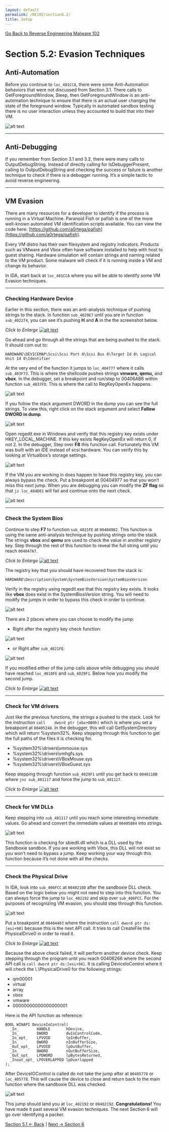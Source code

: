 ```yaml
---
layout: default
permalink: /RE102/section5.2/
title: Setup
---
```

[Go Back to Reverse Engineering Malware 102](https://securedorg.github.io/RE102/)

# Section 5.2: Evasion Techniques #

## Anti-Automation ##

Before you continue to `loc_401CCA`, there were some Anti-Automation behaviors that were not discussed from Section 3.1. There calls to GetForegroundWindow, Sleep, then GetForegroundWindow is an anti-automation technique to ensure that there is an actual user changing the state of the foreground window. Typically in automated sandbox testing there is no user interaction unless they accounted to build that into their VM.

![alt text](https://securedorg.github.io/RE102/images/Section3.1_record_interesting.png "Section3.1_record_interesting")

---

## Anti-Debugging ##

If you remember from Section 3.1 and 3.2, there were many calls to OutputDebugString. Instead of directly calling for IsDebuggerPresent, calling to OutputDebugString and checking the success or failure is another technique to check if there is a debugger running. It’s a simple tactic to avoid reverse engineering.

---

## VM Evasion ##

There are many resources for a developer to identify if the process is running in a Virtual Machine. Paranoid Fish or pafish is one of the more well-known automated VM identification scripts available. You can view the code here: [https://github.com/a0rtega/pafish](https://github.com/a0rtega/pafish). 

Every VM distro has their own filesystem and registry indicators. Products such as VMware and Vbox often have software installed to help with host to guest sharing. Hardware simulation will contain strings and naming related to the VM product. Some malware will check if it is running inside a VM and change its behavior.

In IDA, start back at `loc_401CCA` where you will be able to identify some VM Evasion techniques.

---

### Checking Hardware Device ###

Earlier in this section, there was an anti-analysis technique of pushing strings to the stack. In function `sub_4029E7` until you are in function `sub_402274`, you can see it’s pushing **H** and **A** in the the screenshot below.

*Click to Enlarge*
[![alt text](https://securedorg.github.io/RE102/images/Section5.2_hardware.gif "Section5.2_hardware")](https://securedorg.github.io/RE102/images/Section5.2_hardware.gif)

Go ahead and go through all the strings that are being pushed to the stack. It should com out to:

```
HARDWARE\DEVICEMAP\Scsi\Scsi Port 0\Scsi Bus 0\Target Id 0\ Logical Unit Id 0\Identifier
```

At the very end of the function it jumps to `loc_404777` where it calls `sub_403F73`. This is where the shellcode pushes strings **vmware, qemu,** and **vbox**.  In the debugger, set a breakpoint and run/step to 00406AB6 within function `sub_4037FD`. This is where the call to RegKeyOpenEx happens. 

![alt text](https://securedorg.github.io/RE102/images/Section5.2_checkregistry.png "Section5.2_checkregistry")

If you follow the stack argument DWORD in the dump you can see the full strings. To view this, right click on the stack argument and select **Follow DWORD in dump**.

![alt text](https://securedorg.github.io/RE102/images/Section5.2_hardwarestrings.png "Section5.2_hardwarestrings")

Open regedit.exe in Windows and verify that this registry key exists under HKEY_LOCAL_MACHINE. If this key exists RegKeyOpenEx will return 0, if not 2. In the debugger, Step over **F8** this function call. Fortunately this VM was built with an IDE instead of scsi hardware. You can verify this by looking at Virtualbox’s storage settings.

![alt text](https://securedorg.github.io/RE102/images/Section5.2_vboxstoragesettings.png "Section5.2_vboxstoragesettings")

If the VM you are working in does happen to have this registry key, you can always bypass the check. Put a breakpoint at 00404977 so that you won’t miss this next jump. When you are debugging you can modify the **ZF flag** so that `jz loc_404D01` will fail and continue onto the next check.

![alt text](https://securedorg.github.io/RE102/images/Section5.2_checkbypass.png "Section5.2_checkbypass")

---

### Check the System Bios ###

Continue to step **F7** to function `sub_4021FE` at `00404982`. This function is using the same anti-analysis technique by pushing strings onto the stack. The strings **vbox** and **qemu** are used to check the value in another registry key. Step through the rest of this function to reveal the full string until you reach `004047A7`.

*Click to Enlarge*
[![alt text](https://securedorg.github.io/RE102/images/Section5.2_Hardware2.gif "Section5.2_Hardware2")](https://securedorg.github.io/RE102/images/Section5.2_Hardware2.gif)

The registry key that you should have recovered from the stack is:

```
HARDWARE\Description\System\SystemBiosVersion\SystemBiosVersion
```

Verify in the registry using regedit.exe that this registry key exists. It looks like **vbox** does exist in the SystemBiosVersion string. You will need to modify the jumps in order to bypass this check in order to continue.

![alt text](https://securedorg.github.io/RE102/images/Section5.2_systembiosregistry.png "Section5.2_systembiosregistry")

There are 2 places where you can choose to modify the jump:

* Right after the registry key check function:

![alt text](https://securedorg.github.io/RE102/images/Section5.2_biosjump.png "Section5.2_biosjump")

* or Right after `sub_4021FE`:

![alt text](https://securedorg.github.io/RE102/images/Section5.2_biosjump2.png "Section5.2_biosjump2")

If you modified either of the jump calls above while debugging you should have reached `loc_4010FE` and `sub_4029F1`. Below how you modify the second jump.

*Click to Enlarge*
[![alt text](https://securedorg.github.io/RE102/images/Section5.2_ModifyFlags.gif "Section5.2_ModifyFlags")](https://securedorg.github.io/RE102/images/Section5.2_ModifyFlags.gif)

---

### Check for VM drivers ###

Just like the previous functions, the strings a pushed to the stack. Look for the instruction `call    dword ptr [ebx+0B0h]` which is where you set a breakpoint at `00405248`. In the debugger, this will call GetSystemDirectory which will return %system32%. Keep stepping through this function to get the full paths of the files it is checking for.

* %system32%\drivers\vmmouse.sys
* %system32%\drivers\vmhgfs.sys
* %system32%\drivers\VBoxMouse.sys
* %system32%\drivers\VBoxGuest.sys

Keep stepping through function `sub_4029F1` until you get back to `0040110B` where `jnz sub_401117` and force the jump to `sub_401117`.

*Click to Enlarge*
[![alt text](https://securedorg.github.io/RE102/images/Section5.2_ModifyJump2.gif "Section5.2_ModifyJump2")](https://securedorg.github.io/RE102/images/Section5.2_ModifyJump2.gif)

---

### Check for VM DLLs ###

Keep stepping into `sub_401117` until you reach some interesting immediate values. Go ahead and convert the immediate values at `00405884` into strings. 

![alt text](https://securedorg.github.io/RE102/images/Section5.2_sandboxiedll.png "Section5.2_sandboxiedll")

This function is checking for sbiedll.dll which is a DLL used by the Sandboxie sandbox. If you are working with Vbox, this DLL will not exist so you won’t need to bypass a jump. Keep working your way through this function because it’s not done with all the checks.

---

### Check the Physical Drive ###

In IDA, look into `sub_406FCC` at `0040218D` after the sandboxie DLL check. Based on the logic below you might not need to step into this function. You can always force the jump to `loc_402192` and skip over `sub_406FCC`. For the purposes of recognizing VM evasion, you should step through this function.


![alt text](https://securedorg.github.io/RE102/images/Section5.2_PhyicalDriveCheck.png "Section5.2_PhyicalDriveCheck")

Put a breakpoint at `00404403` where the instruction `call dword ptr ds:[esi+98]` because this is the next API call. It tries to call CreateFile the PhysicalDrive0 in order to read it. 

*Click to Enlarge*
[![alt text](https://securedorg.github.io/RE102/images/Section5.2_PhysicalDriveapicall.png "Section5.2_PhysicalDriveapicall")](https://securedorg.github.io/RE102/images/Section5.2_PhysicalDriveapicall.png)

Because the above check failed, it will perform another device check. Keep stepping through the program until you reach 00406266 where the second API call is `call dword ptr ds:[esi+94]`. It is calling DeviceIoControl where it will check the \\.\PhysicalDrive0 for the following strings:

* qm00001
* virtual
* array
* vbox
* vmware
* 00000000000000000001

Here is the API function as reference:

```
BOOL WINAPI DeviceIoControl(
  _In_        HANDLE       hDevice,
  _In_        DWORD        dwIoControlCode,
  _In_opt_    LPVOID       lpInBuffer,
  _In_        DWORD        nInBufferSize,
  _Out_opt_   LPVOID       lpOutBuffer,
  _In_        DWORD        nOutBufferSize,
  _Out_opt_   LPDWORD      lpBytesReturned,
  _Inout_opt_ LPOVERLAPPED lpOverlapped
);
```

After DeviceIOControl is called do not take the jump after at `00405778` or `loc_405778`. This will cause the device to close and return back to the main function where the sandboxie DLL was checked.

![alt text](https://securedorg.github.io/RE102/images/Section5.2_deviceIOcontroljump.png "Section5.2_deviceIOcontroljump")

This jump should land you at `loc_402192` or `00402192`. **Congratulations!** You have made it past several VM evasion techniques. The next Section 6 will go over identifying a packer.

[Section 5.1 <- Back](https://securedorg.github.io/RE102/section5.1) | [Next -> Section 6](https://securedorg.github.io/RE102/section6)